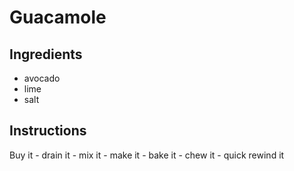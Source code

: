 # Guacamole
## Ingredients
* avocado
* lime
* salt
## Instructions
Buy it - drain it - mix it - make it - bake it - chew it - quick rewind it
